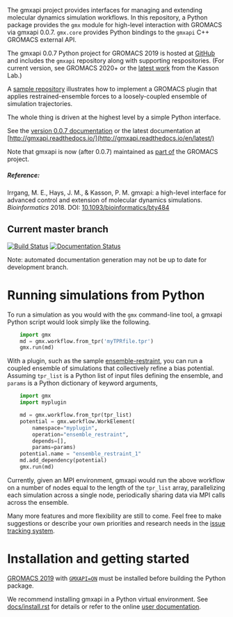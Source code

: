 The gmxapi project provides interfaces for managing and extending molecular
dynamics simulation workflows. In this repository, a Python package provides the 
`gmx` module for high-level interaction with GROMACS via gmxapi 0.0.7.
`gmx.core` provides Python bindings to the `gmxapi` C++ GROMACS external API.

The gmxapi 0.0.7 Python project for GROMACS 2019 is hosted at
[GitHub](https://github.com/kassonlab/gmxapi/tree/release-0_0_7)
and includes the `gmxapi` repository along with supporting respositories.
(For current version, see GROMACS 2020+ or the
[latest work](https://github.com/kassonlab/gmxapi)
 from the Kasson Lab.)

A [sample repository](https://github.com/kassonlab/sample_restraint) illustrates
how to implement a GROMACS plugin that applies restrained-ensemble forces
to a loosely-coupled ensemble of simulation trajectories.

The whole thing is driven at the highest level by a simple Python interface.

See the [version 0.0.7 documentation](https://gmxapi.readthedocs.io/en/release-0_0_7/)
or the latest documentation at 
[http://gmxapi.readthedocs.io/](http://gmxapi.readthedocs.io/en/latest/)

Note that gmxapi is now (after 0.0.7) maintained as
[part of](https://redmine.gromacs.org/projects/gromacs/repository/revisions/master/entry/python_packaging/README.md)
the GROMACS project.

##### Reference:
Irrgang, M. E., Hays, J. M., & Kasson, P. M.
gmxapi: a high-level interface for advanced control and extension of molecular dynamics simulations.
_Bioinformatics_ 2018.
DOI: [10.1093/bioinformatics/bty484](https://doi.org/10.1093/bioinformatics/bty484)
## Current master branch
[![Build Status](https://travis-ci.org/kassonlab/gmxapi.svg?branch=master)](https://travis-ci.org/kassonlab/gmxapi)
[![Documentation Status](https://readthedocs.org/projects/gmxapi/badge/?version=latest)](http://gmxapi.readthedocs.io/en/latest/?badge=latest)

Note: automated documentation generation may not be up to date for development branch.

# Running simulations from Python

To run a simulation as you would with the `gmx` command-line tool, a gmxapi
Python script would look simply like the following.

```py
    import gmx
    md = gmx.workflow.from_tpr('myTPRfile.tpr')
    gmx.run(md)
```

With a plugin, such as the sample [ensemble-restraint](https://github.com/kassonlab/sample_restraint), you can
run a coupled ensemble of simulations that collectively refine a bias potential.
Assuming `tpr_list` is a Python list of input files defining the ensemble, and
`params` is a Python dictionary of keyword arguments,

```py
    import gmx
    import myplugin

    md = gmx.workflow.from_tpr(tpr_list)
    potential = gmx.workflow.WorkElement(
        namespace="myplugin",
        operation="ensemble_restraint",
        depends=[],
        params=params)
    potential.name = "ensemble_restraint_1"
    md.add_dependency(potential)
	gmx.run(md)
```

Currently, given an MPI environment, gmxapi would run the above workflow on a
number of nodes equal to the length of the `tpr_list` array, parallelizing each
simulation across a single node, periodically sharing data via MPI calls across
the ensemble.

Many more features and more flexibility are still to come. Feel free to make
suggestions or describe your own  priorities and research needs in the 
[issue tracking system](https://github.com/kassonlab/gmxapi/issues).

# Installation and getting started

[GROMACS 2019](http://manual.gromacs.org/documentation/2019-current/download.html) with
[`GMXAPI=ON`](http://manual.gromacs.org/2019-current/install-guide/index.html#gmxapi-external-api) 
must be installed before building the Python package.

We recommend installing gmxapi in a Python virtual environment. See [docs/install.rst](docs/install.rst) for details
or refer to the online [user documentation](http://gmxapi.readthedocs.io/).
